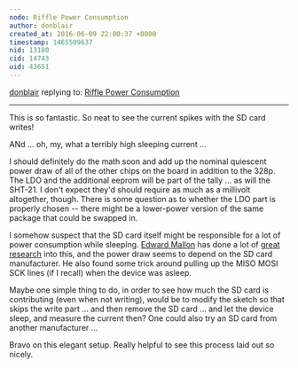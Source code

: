 ```yaml
---
node: Riffle Power Consumption
author: donblair
created_at: 2016-06-09 22:00:37 +0000
timestamp: 1465509637
nid: 13180
cid: 14743
uid: 43651
---
```




[donblair](../profile/donblair) replying to: [Riffle Power Consumption](../notes/kinasmith/06-09-2016/riffle-power-consumption)

----
This is so fantastic.  So neat to see the current spikes with the SD card writes!

ANd ... oh, my, what a terribly high sleeping current ...  

I should definitely do the math soon and add up the nominal quiescent power draw of all of the other chips on the board in addition to the 328p.  The LDO and the additional eeprom will be part of the tally ... as will the SHT-21.  I don't expect they'd should require as much as a millivolt altogether, though.  There is some question as to whether the LDO part is properly chosen -- there might be a lower-power version of the same package that could be swapped in.

I somehow suspect that the SD card itself might be responsible for a lot of power consumption while sleeping.  [Edward Mallon](https://edwardmallon.wordpress.com/about/about-me/) has done a lot of [great research](https://edwardmallon.wordpress.com/2014/09/22/high-sleep-current-problem-solved/) into this, and the power draw seems to depend on the SD card manufacturer.  He also found some trick around pulling up the MISO MOSI SCK lines (if I recall) when the device was asleep.

Maybe one simple thing to do, in order to see how much the SD card is contributing (even when not writing), would be to modify the sketch so that skips the write part ... and then remove the SD card ... and let the device sleep, and measure the current then?  One could also try an SD card from another manufacturer ...

Bravo on this elegant setup.  Really helpful to see this process laid out so nicely.

